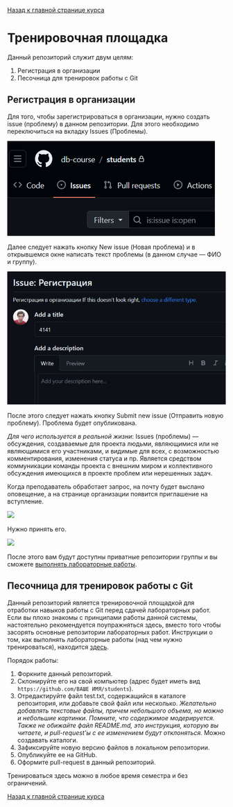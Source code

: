 [Назад к главной странице курса](https://github.com/db-course/syllabus)

# Тренировочная площадка

Данный репозиторий служит двум целям:

1. Регистрация в организации
2. Песочница для тренировок работы с Git

## Регистрация в организации

Для того, чтобы зарегистрироваться в организации, нужно создать issue (проблему) в данном репозитории. Для этого необходимо переключиться на вкладку Issues (Проблемы).

![](https://github.com/db-course/syllabus/blob/master/img/issues.png)

Далее следует нажать кнопку New issue (Новая проблема) и в открывшемся окне написать текст проблемы (в данном случае — ФИО и группу).

![](https://github.com/db-course/syllabus/blob/master/img/request.png)

После этого следует нажать кнопку Submit new issue (Отправить новую проблему). Проблема будет опубликована. 

_Для чего используется в реальной жизни_: Issues (проблемы) — обсуждения, создаваемые для проекта людьми, являющимися или не являющимися его участниками, и видимые для всех, с возможностью комментирования, изменения статуса и пр. Является средством коммуникации команды проекта с внешним миром и коллективного обсуждения имеющихся в проекте проблем или нерешенных задач.

Когда преподаватель обработает запрос, на почту будет выслано оповещение, а на странице организации появится приглашение на вступление.

![](https://github.com/db-course/syllabus/blob/master/img/invitation.png)

Нужно принять его.

![](https://github.com/db-course/syllabus/blob/master/img/invitation2.png)

После этого вам будут доступны приватные репозитории группы и вы сможете [выполнять лабораторные работы](https://github.com/db-course/syllabus/blob/master/git.md).

## Песочница для тренировок работы с Git

Данный репозиторий является тренировочной площадкой для отработки навыков работы с Git перед сдачей лабораторных работ. Если вы плохо знакомы с принципами работы данной системы, настоятельно рекомендуется поупражняться здесь, вместо того чтобы засорять основные репозитории лабораторных работ. Инструкции о том, как выполнять лабораторные работы (над чем нужно тренироваться), находится [здесь](https://github.com/db-course/syllabus/blob/master/git.md).

Порядок работы:

1. Форкните данный репозиторий.
2. Склонируйте его на свой компьютер (адрес будет иметь вид `https://github.com/ВАШЕ ИМЯ/students`).
3. Отредактируйте файл test.txt, содержащийся в каталоге репозитория, или добавьте свой файл или несколько. _Желательно добавлять текстовые файлы, причем небольшого объема, но можно и небольшие картинки. Помните, что содержимое модерируется. Также не обижайте файл README.md, это инструкция, которую вы читаете, и pull-request'ы с ее изменением будут отклоняться._ Можно создавать каталоги.
4. Зафиксируйте новую версию файлов в локальном репозитории.
5. Опубликуйте ее на GitHub.
6. Оформите pull-request в данный репозиторий.

Тренироваться здесь можно в любое время семестра и без ограничений.

[Назад к главной странице курса](https://github.com/db-course/syllabus)